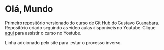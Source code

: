 # Olá, Mundo
 Primeiro repositório versionado do curso de Git Hub do Gustavo Guanabara. Repositório criado seguindo as video aulas disponiveis no Youtube. Clique [aqui](https://youtu.be/5BYm7UdCrX0) para  assistir o curso no Youtube.
 
 Linha adicionado pelo site para testar o processo inverso.
